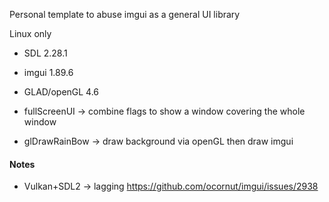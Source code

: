 Personal template to abuse imgui as a general UI library

Linux only

* SDL 2.28.1
* imgui 1.89.6
* GLAD/openGL 4.6

* fullScreenUI -> combine flags to show a window covering the whole window
* glDrawRainBow -> draw background via openGL then draw imgui

#### Notes

* Vulkan+SDL2 -> lagging https://github.com/ocornut/imgui/issues/2938